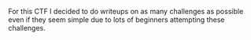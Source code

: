 For this CTF I decided to do writeups on as many challenges as possible even if they seem simple due to lots of beginners attempting these challenges.



